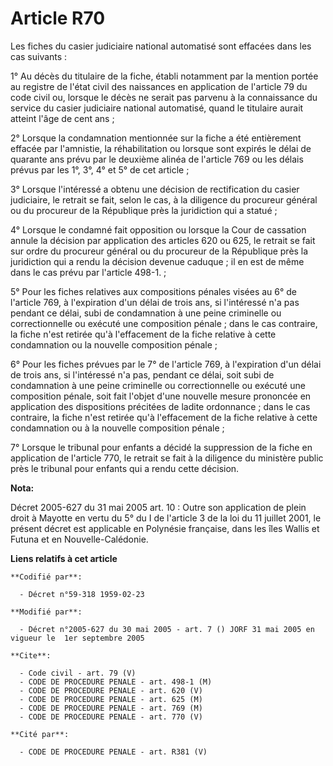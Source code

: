# Article R70

Les fiches du casier judiciaire national automatisé sont effacées dans les cas suivants :

1° Au décès du titulaire de la fiche, établi notamment par la mention portée au registre de l'état civil des naissances en
application de l'article 79 du code civil ou, lorsque le décès ne serait pas parvenu à la connaissance du service du casier
judiciaire national automatisé, quand le titulaire aurait atteint l'âge de cent ans ;

2° Lorsque la condamnation mentionnée sur la fiche a été entièrement effacée par l'amnistie, la réhabilitation ou lorsque
sont expirés le délai de quarante ans prévu par le deuxième alinéa de l'article 769 ou les délais prévus par les 1°, 3°, 4°
et 5° de cet article ;

3° Lorsque l'intéressé a obtenu une décision de rectification du casier judiciaire, le retrait se fait, selon le cas, à la
diligence du procureur général ou du procureur de la République près la juridiction qui a statué ;

4° Lorsque le condamné fait opposition ou lorsque la Cour de cassation annule la décision par application des articles 620 ou
625, le retrait se fait sur ordre du procureur général ou du procureur de la République près la juridiction qui a rendu la
décision devenue caduque ; il en est de même dans le cas prévu par l'article 498-1. ;

5° Pour les fiches relatives aux compositions pénales visées au 6° de l'article 769, à l'expiration d'un délai de trois ans,
si l'intéressé n'a pas pendant ce délai, subi de condamnation à une peine criminelle ou correctionnelle ou exécuté une
composition pénale ; dans le cas contraire, la fiche n'est retirée qu'à l'effacement de la fiche relative à cette
condamnation ou la nouvelle composition pénale ;

6° Pour les fiches prévues par le 7° de l'article 769, à l'expiration d'un délai de trois ans, si l'intéressé n'a pas,
pendant ce délai, soit subi de condamnation à une peine criminelle ou correctionnelle ou exécuté une composition pénale, soit
fait l'objet d'une nouvelle mesure prononcée en application des dispositions précitées de ladite ordonnance ; dans le cas
contraire, la fiche n'est retirée qu'à l'effacement de la fiche relative à cette condamnation ou à la nouvelle composition
pénale ;

7° Lorsque le tribunal pour enfants a décidé la suppression de la fiche en application de l'article 770, le retrait se fait à
la diligence du ministère public près le tribunal pour enfants qui a rendu cette décision.

**Nota:**

Décret 2005-627 du 31 mai 2005 art. 10 : Outre son application de plein droit à Mayotte en vertu du 5° du I de l'article 3 de
la loi du 11 juillet 2001, le présent décret est applicable en Polynésie française, dans les îles Wallis et Futuna et en
Nouvelle-Calédonie.

**Liens relatifs à cet article**

	**Codifié par**:

	  - Décret n°59-318 1959-02-23

	**Modifié par**:

	  - Décret n°2005-627 du 30 mai 2005 - art. 7 () JORF 31 mai 2005 en vigueur le  1er septembre 2005

	**Cite**:

	  - Code civil - art. 79 (V)
	  - CODE DE PROCEDURE PENALE - art. 498-1 (M)
	  - CODE DE PROCEDURE PENALE - art. 620 (V)
	  - CODE DE PROCEDURE PENALE - art. 625 (M)
	  - CODE DE PROCEDURE PENALE - art. 769 (M)
	  - CODE DE PROCEDURE PENALE - art. 770 (V)

	**Cité par**:

	  - CODE DE PROCEDURE PENALE - art. R381 (V)
